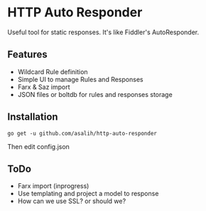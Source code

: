 # HTTP Auto Responder

Useful tool for static responses. It's like Fiddler's AutoResponder.

## Features

-   Wildcard Rule definition
-   Simple UI to manage Rules and Responses
-   Farx & Saz import
-   JSON files or boltdb for rules and responses storage

## Installation

```
go get -u github.com/asalih/http-auto-responder
```
Then edit config.json

## ToDo

-   Farx import (inprogress)
-   Use templating and project a model to response
-   How can we use SSL? or should we?